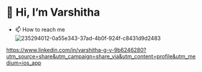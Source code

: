 # 👋 Hi, I’m Varshitha

- 📫 How to reach me   ![235294012-0a55e343-37ad-4b0f-924f-c8431d9d2483](https://github.com/user-attachments/assets/d8585d28-2609-4e52-9673-e15762949320)

https://www.linkedin.com/in/varshitha-g-v-9b6246280?utm_source=share&utm_campaign=share_via&utm_content=profile&utm_medium=ios_app    

<!---
Varshitha444/Varshitha444 is a ✨ special ✨ repository because its `README.md` (this file) appears on your GitHub profile.
You can click the Preview link to take a look at your changes.
--->
